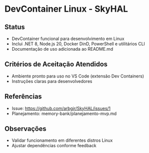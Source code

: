 # DevContainer Linux - SkyHAL

## Status
- DevContainer funcional para desenvolvimento em Linux
- Inclui .NET 8, Node.js 20, Docker DinD, PowerShell e utilitários CLI
- Documentação de uso adicionada ao README.md

## Critérios de Aceitação Atendidos
- Ambiente pronto para uso no VS Code (extensão Dev Containers)
- Instruções claras para desenvolvedores

## Referências
- Issue: https://github.com/arbgjr/SkyHAL/issues/1
- Planejamento: memory-bank/planejamento-mvp.md

## Observações
- Validar funcionamento em diferentes distros Linux
- Ajustar dependências conforme feedback
